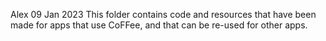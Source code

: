 Alex 09 Jan 2023
This folder contains code and resources that have been made for apps that use CoFFee, and that can be re-used for other apps.
